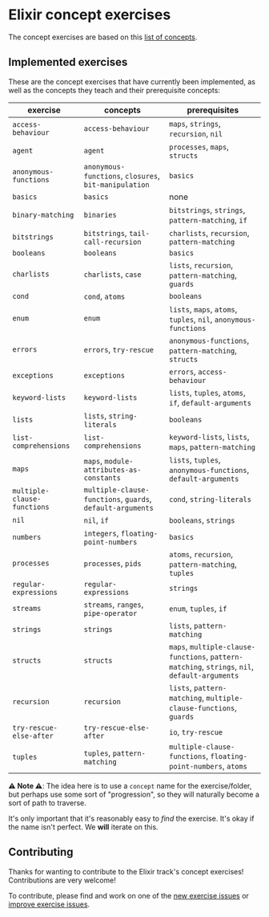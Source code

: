 # Elixir concept exercises

The concept exercises are based on this [list of concepts][docs-concept-exercises].

## Implemented exercises

These are the concept exercises that have currently been implemented, as well as the concepts they teach and their prerequisite concepts:

| exercise                    | concepts                                                   | prerequisites                                                                                  |
| --------------------------- | ---------------------------------------------------------- | ---------------------------------------------------------------------------------------------- |
| `access-behaviour`          | `access-behaviour`                                         | `maps`, `strings`, `recursion`, `nil`                                                          |
| `agent`                     | `agent`                                                    | `processes`, `maps`, `structs`                                                                 |
| `anonymous-functions`       | `anonymous-functions`, `closures`, `bit-manipulation`      | `basics`                                                                                       |
| `basics`                    | `basics`                                                   | none                                                                                           |
| `binary-matching`           | `binaries`                                                 | `bitstrings`, `strings`, `pattern-matching`, `if`                                              |
| `bitstrings`                | `bitstrings`, `tail-call-recursion`                        | `charlists`, `recursion`, `pattern-matching`                                                   |
| `booleans`                  | `booleans`                                                 | `basics`                                                                                       |
| `charlists`                 | `charlists`, `case`                                        | `lists`, `recursion`, `pattern-matching`, `guards`                                             |
| `cond`                      | `cond`, `atoms`                                            | `booleans`                                                                                     |
| `enum`                      | `enum`                                                     | `lists`, `maps`, `atoms`, `tuples`, `nil`, `anonymous-functions`                               |
| `errors`                    | `errors`, `try-rescue`                                     | `anonymous-functions`, `pattern-matching`, `structs`                                           |
| `exceptions`                | `exceptions`                                               | `errors`, `access-behaviour`                                                                   |
| `keyword-lists`             | `keyword-lists`                                            | `lists`, `tuples`, `atoms`, `if`, `default-arguments`                                          |
| `lists`                     | `lists`, `string-literals`                                 | `booleans`                                                                                     |
| `list-comprehensions`       | `list-comprehensions`                                      | `keyword-lists`, `lists`, `maps`, `pattern-matching`                                           |
| `maps`                      | `maps`, `module-attributes-as-constants`                   | `lists`, `tuples`, `anonymous-functions`, `default-arguments`                                  |
| `multiple-clause-functions` | `multiple-clause-functions`, `guards`, `default-arguments` | `cond`, `string-literals`                                                                      |
| `nil`                       | `nil`, `if`                                                | `booleans`, `strings`                                                                          |
| `numbers`                   | `integers`, `floating-point-numbers`                       | `basics`                                                                                       |
| `processes`                 | `processes`, `pids`                                        | `atoms`, `recursion`, `pattern-matching`, `tuples`                                             |
| `regular-expressions`       | `regular-expressions`                                      | `strings`                                                                                      |
| `streams`                   | `streams`, `ranges`, `pipe-operator`                       | `enum`, `tuples`, `if`                                                                         |
| `strings`                   | `strings`                                                  | `lists`, `pattern-matching`                                                                    |
| `structs`                   | `structs`                                                  | `maps`, `multiple-clause-functions`, `pattern-matching`, `strings`, `nil`, `default-arguments` |
| `recursion`                 | `recursion`                                                | `lists`, `pattern-matching`, `multiple-clause-functions`, `guards`                             |
| `try-rescue-else-after`     | `try-rescue-else-after`                                    | `io`, `try-rescue`                                                                             |
| `tuples`                    | `tuples`, `pattern-matching`                               | `multiple-clause-functions`, `floating-point-numbers`, `atoms`                                 |

**⚠ Note ⚠**: The idea here is to use a `concept` name for the exercise/folder, but perhaps use some sort of "progression", so they will naturally become a sort of path to traverse.

It's only important that it's reasonably easy to _find_ the exercise. It's okay if the name isn't perfect. We **will** iterate on this.

## Contributing

Thanks for wanting to contribute to the Elixir track's concept exercises! Contributions are very welcome!

To contribute, please find and work on one of the [new exercise issues][issues-new-exercise] or [improve exercise issues][issues-improve-exercise].

[docs-concept-exercises]: ../../reference/README.md
[issues-new-exercise]: https://github.com/exercism/v3/issues?utf8=%E2%9C%93&q=is%3Aopen+label%3Atrack%2Felixir+label%3Atype%2Fnew-exercise+label%3Astatus%2Fhelp-wanted
[issues-improve-exercise]: https://github.com/exercism/v3/issues?utf8=%E2%9C%93&q=is%3Aopen+label%3Atrack%2Felixir+label%3Atype%2Fimprove-exercise+label%3Astatus%2Fhelp-wanted
